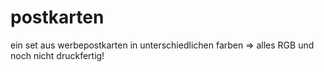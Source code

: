 postkarten
==========

ein set aus werbepostkarten in unterschiedlichen farben
=> alles RGB und noch nicht druckfertig!
